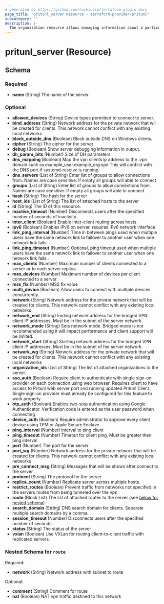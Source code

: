 ```yaml
---
# generated by https://github.com/hashicorp/terraform-plugin-docs
page_title: "pritunl_server Resource - terraform-provider-pritunl"
subcategory: ""
description: |-
  The organization resource allows managing information about a particular Pritunl server.
---
```


# pritunl_server (Resource)

<!-- schema generated by tfplugindocs -->
## Schema

### Required

- **name** (String) The name of the server

### Optional

- **allowed_devices** (String) Device types permitted to connect to server.
- **bind_address** (String) Network address for the private network that will be created for clients. This network cannot conflict with any existing local networks
- **block_outside_dns** (Boolean) Block outside DNS on Windows clients.
- **cipher** (String) The cipher for the server
- **debug** (Boolean) Show server debugging information in output.
- **dh_param_bits** (Number) Size of DH parameters
- **dns_mapping** (Boolean) Map the vpn clients ip address to the .vpn domain such as example_user.example_org.vpn This will conflict with the DNS port if systemd-resolve is running.
- **dns_servers** (List of String) Enter list of groups to allow connections from. Names are case sensitive. If empty all groups will able to connect
- **groups** (List of String) Enter list of groups to allow connections from. Names are case sensitive. If empty all groups will able to connect
- **hash** (String) The hash for the server
- **host_ids** (List of String) The list of attached hosts to the server
- **id** (String) The ID of this resource.
- **inactive_timeout** (Number) Disconnects users after the specified number of seconds of inactivity..
- **inter_client** (Boolean) Enable inter-client routing across hosts.
- **ipv6** (Boolean) Enables IPv6 on server, requires IPv6 network interface
- **link_ping_interval** (Number) Time in between pings used when multiple users have the same network link to failover to another user when one network link fails.
- **link_ping_timeout** (Number) Optional, ping timeout used when multiple users have the same network link to failover to another user when one network link fails..
- **max_clients** (Number) Maximum number of clients connected to a server or to each server replica.
- **max_devices** (Number) Maximum number of devices per client connected to a server.
- **mss_fix** (Number) MSS fix value
- **multi_device** (Boolean) Allow users to connect with multiple devices concurrently.
- **network** (String) Network address for the private network that will be created for clients. This network cannot conflict with any existing local networks
- **network_end** (String) Ending network address for the bridged VPN client IP addresses. Must be in the subnet of the server network.
- **network_mode** (String) Sets network mode. Bridged mode is not recommended using it will impact performance and client support will be limited.
- **network_start** (String) Starting network address for the bridged VPN client IP addresses. Must be in the subnet of the server network.
- **network_wg** (String) Network address for the private network that will be created for clients. This network cannot conflict with any existing local networks
- **organization_ids** (List of String) The list of attached organizations to the server.
- **sso_auth** (Boolean) Require client to authenticate with single sign-on provider on each connection using web browser. Requires client to have access to Pritunl web server port and running updated Pritunl Client. Single sign-on provider must already be configured for this feature to work properly.
- **otp_auth** (Boolean) Enables two-step authentication using Google Authenticator. Verification code is entered as the user password when connecting
- **device_auth** (Boolean) Require administrator to approve every client device using TPM or Apple Secure Enclave
- **ping_interval** (Number) Interval to ping client
- **ping_timeout** (Number) Timeout for client ping. Must be greater then ping interval
- **port** (Number) The port for the server
- **port_wg** (Number) Network address for the private network that will be created for clients. This network cannot conflict with any existing local networks
- **pre_connect_msg** (String) Messages that will be shown after connect to the server
- **protocol** (String) The protocol for the server
- **replica_count** (Number) Replicate server across multiple hosts.
- **restrict_routes** (Boolean) Prevent traffic from networks not specified in the servers routes from being tunneled over the vpn.
- **route** (Block List) The list of attached routes to the server (see [below for nested schema](#nestedblock--route))
- **search_domain** (String) DNS search domain for clients. Separate multiple search domains by a comma.
- **session_timeout** (Number) Disconnects users after the specified number of seconds.
- **status** (String) The status of the server
- **vxlan** (Boolean) Use VXLan for routing client-to-client traffic with replicated servers.

<a id="nestedblock--route"></a>
### Nested Schema for `route`

Required:

- **network** (String) Network address with subnet to route

Optional:

- **comment** (String) Comment for route
- **nat** (Boolean) NAT vpn traffic destined to this network


